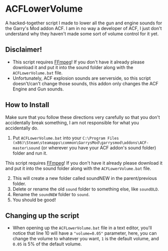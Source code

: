 # ACFLowerVolume
 A hacked-together script I made to lower all the gun and engine sounds for the Garry's Mod addon ACF. I am in no way a developer of ACF, I just don't understand why they haven't made some sort of volume control for it yet.


## Disclaimer!
  * This script requires [FFmpeg](https://ffmpeg.org/download.html "FFmpeg's Download Page")! If you don't have it already please download it and put it into the sound folder along with the `ACFLowerVolume.bat` file.
  * Unfortunately, ACF explosion sounds are serverside, so this script doesn't/can't change those sounds, this addon only changes the ACF Engine and Gun sounds.


## How to Install
  Make sure that you follow these directions very carefully so that you don't accidentally break something, I am not responsible for what you accidentally do.
1. Put `ACFLowerVolume.bat` into your `C:\Program Files (x86)\Steam\steamapps\common\GarrysMod\garrysmod\addons\ACF-master\sound` (or wherever you have your ACF addon's sound folder) folder and run it.

  This script requires [FFmpeg](https://ffmpeg.org/download.html "FFmpeg's Download Page")! If you don't have it already please download it and put it into the sound folder along with the `ACFLowerVolume.bat` file.

2. This will create a new folder called soundNEW in the parent/previous folder.
3. Delete or rename the old `sound` folder to something else, like `soundOLD`.
4. Rename the `soundNEW` folder to `sound`.
5. You should be good!


## Changing up the script
  * When opening up the `ACFLowerVolume.bat` file in a text editor, you'll notice that line 10 will have a `"volume=0.05"` parameter, here, you can change the volume to whatever you want, `1` is the default volume, and `0.05` is 5% of the default volume.